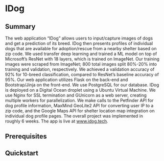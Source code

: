 # IDog
## Summary
The web application “IDog” allows users to input/capture images of dogs and get a prediction of its breed. IDog then presents profiles of individual dogs that are available for adoption/rescue from a nearby shelter based on zip code. We used transfer deep learning and trained a ML model on top of Microsoft’s ResNet with 18 layers, which is trained on ImageNet. Our training images were scraped from ImageNet; 800 total images split 80%-20% into training and validation, respectively. We achieved a validation accuracy of 92% for 10-breed classification, compared to ResNet’s baseline accuracy of 95%. Our web application utilizes Flask on the back-end and Bootstrap/Jinja on the front-end. We use PostgreSQL for our database. IDog is deployed on a Digital Ocean droplet using a Ubuntu Virtual Machine. We use Nginx for SSL termination and GUnicorn as a web server, creating multiple workers for parallelization. We make calls to the Petfinder API for dog profile information, MaxMind GeoLite2 API for converting user IP to a zip code, and the Google Maps API for shelter location map integration on individual dog profile pages. The overall project was implemented in roughly 6 weeks. The app is live at www.idog.tech.
## Prerequisites
## Quickstart
